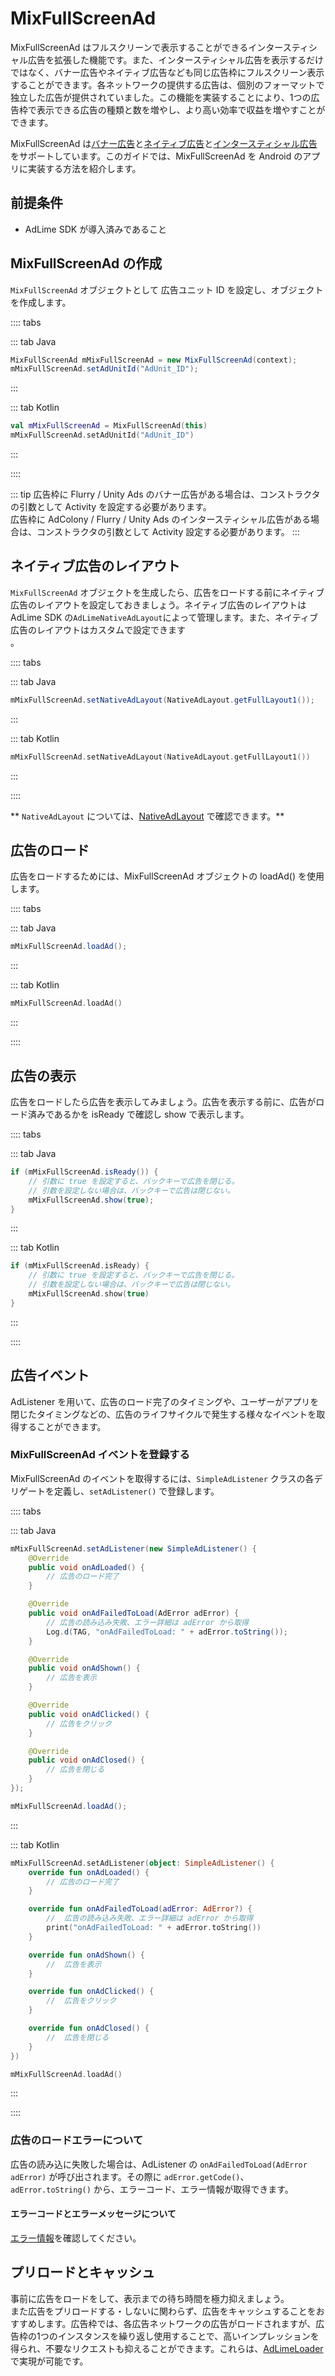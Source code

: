 #  MixFullScreenAd
MixFullScreenAd はフルスクリーンで表示することができるインタースティシャル広告を拡張した機能です。また、インタースティシャル広告を表示するだけではなく、バナー広告やネイティブ広告なども同じ広告枠にフルスクリーン表示することができます。各ネットワークの提供する広告は、個別のフォーマットで独立した広告が提供されていました。この機能を実装することにより、1つの広告枠で表示できる広告の種類と数を増やし、より高い効率で収益を増やすことができます。

MixFullScreenAd は[バナー広告](./banner.md)と[ネイティブ広告](./native.md)と[インタースティシャル広告](./Interstitial.md)をサポートしています。このガイドでは、MixFullScreenAd を Android のアプリに実装する方法を紹介します。

## 前提条件
- AdLime SDK が導入済みであること

## MixFullScreenAd の作成 
`MixFullScreenAd` オブジェクトとして 広告ユニット ID を設定し、オブジェクトを作成します。

:::: tabs

::: tab Java

```java
MixFullScreenAd mMixFullScreenAd = new MixFullScreenAd(context);
mMixFullScreenAd.setAdUnitId("AdUnit_ID");
```

:::

::: tab Kotlin

```kotlin
val mMixFullScreenAd = MixFullScreenAd(this)
mMixFullScreenAd.setAdUnitId("AdUnit_ID")
```

:::

::::

::: tip
広告枠に Flurry / Unity Ads のバナー広告がある場合は、コンストラクタの引数として Activity を設定する必要があります。<br>
広告枠に AdColony / Flurry / Unity Ads のインタースティシャル広告がある場合は、コンストラクタの引数として Activity 設定する必要があります。
:::


## ネイティブ広告のレイアウト
`MixFullScreenAd` オブジェクトを生成したら、広告をロードする前にネイティブ広告のレイアウトを設定しておきましょう。ネイティブ広告のレイアウトは AdLime SDK の`AdLimeNativeAdLayout`によって管理します。また、ネイティブ広告のレイアウトはカスタムで設定できます<br>。

:::: tabs

::: tab Java

```java
mMixFullScreenAd.setNativeAdLayout(NativeAdLayout.getFullLayout1());
```

:::

::: tab Kotlin

```kotlin
mMixFullScreenAd.setNativeAdLayout(NativeAdLayout.getFullLayout1())
```

:::

::::

** `NativeAdLayout` については、[NativeAdLayout](https://www.adlime.net/docs/ja/integration/android/native.html#%E5%BA%83%E5%91%8A%E3%83%AC%E3%82%A4%E3%82%A2%E3%82%A6%E3%83%88%E3%81%AE%E4%BD%9C%E6%88%90) で確認できます。**

## 広告のロード
広告をロードするためには、MixFullScreenAd オブジェクトの loadAd() を使用します。

:::: tabs

::: tab Java

```java
mMixFullScreenAd.loadAd();
```
:::

::: tab Kotlin

```kotlin
mMixFullScreenAd.loadAd()
```

:::

::::

## 広告の表示
広告をロードしたら広告を表示してみましょう。広告を表示する前に、広告がロード済みであるかを isReady で確認し show で表示します。

:::: tabs

::: tab Java

```java
if (mMixFullScreenAd.isReady()) {
    // 引数に true を設定すると、バックキーで広告を閉じる。
    // 引数を設定しない場合は、バックキーで広告は閉じない。
    mMixFullScreenAd.show(true);
}
```

:::

::: tab Kotlin

```kotlin
if (mMixFullScreenAd.isReady) {
    // 引数に true を設定すると、バックキーで広告を閉じる。
    // 引数を設定しない場合は、バックキーで広告は閉じない。
    mMixFullScreenAd.show(true)
}
```

:::

::::

## 広告イベント
AdListener を用いて、広告のロード完了のタイミングや、ユーザーがアプリを閉じたタイミングなどの、広告のライフサイクルで発生する様々なイベントを取得することができます。

### MixFullScreenAd イベントを登録する
MixFullScreenAd のイベントを取得するには、`SimpleAdListener` クラスの各デリゲートを定義し、`setAdListener()` で登録します。

:::: tabs

::: tab Java

```java
mMixFullScreenAd.setAdListener(new SimpleAdListener() {
    @Override
    public void onAdLoaded() {
        // 広告のロード完了
    }

    @Override
    public void onAdFailedToLoad(AdError adError) {
        // 広告の読み込み失敗、エラー詳細は adError から取得
        Log.d(TAG, "onAdFailedToLoad: " + adError.toString());
    }

    @Override
    public void onAdShown() {
        // 広告を表示
    }

    @Override
    public void onAdClicked() {
        // 広告をクリック
    }

    @Override
    public void onAdClosed() {
        // 広告を閉じる
    }
});

mMixFullScreenAd.loadAd();
```

:::

::: tab Kotlin

```kotlin
mMixFullScreenAd.setAdListener(object: SimpleAdListener() {
    override fun onAdLoaded() {
        // 広告のロード完了
    }

    override fun onAdFailedToLoad(adError: AdError?) {
        //  広告の読み込み失敗、エラー詳細は adError から取得
        print("onAdFailedToLoad: " + adError.toString())
    }

    override fun onAdShown() {
        //  広告を表示
    }

    override fun onAdClicked() {
        //  広告をクリック
    }

    override fun onAdClosed() {
        //  広告を閉じる
    }
})

mMixFullScreenAd.loadAd()
```

:::

::::

### 広告のロードエラーについて
広告の読み込に失敗した場合は、AdListener の `onAdFailedToLoad(AdError adError)` が呼び出されます。その際に `adError.getCode()`、`adError.toString()` から、エラーコード、エラー情報が取得できます。

#### エラーコードとエラーメッセージについて

[エラー情報](./error.md#エラーコードとエラーメッセージ)を確認してください。

## プリロードとキャッシュ
事前に広告をロードをして、表示までの待ち時間を極力抑えましょう。<br>
また広告をプリロードする・しないに関わらず、広告をキャッシュすることをおすすめします。広告枠では、各広告ネットワークの広告がロードされますが、広告枠の1つのインスタンスを繰り返し使用することで、高いインプレッションを得られ、不要なリクエストも抑えることができます。これらは、[AdLimeLoader](./adloader.md)で実現が可能です。
